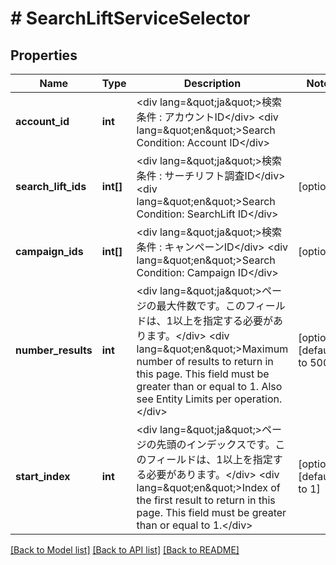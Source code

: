 # # SearchLiftServiceSelector

## Properties

Name | Type | Description | Notes
------------ | ------------- | ------------- | -------------
**account_id** | **int** | &lt;div lang&#x3D;\&quot;ja\&quot;&gt;検索条件 : アカウントID&lt;/div&gt; &lt;div lang&#x3D;\&quot;en\&quot;&gt;Search Condition: Account ID&lt;/div&gt; |
**search_lift_ids** | **int[]** | &lt;div lang&#x3D;\&quot;ja\&quot;&gt;検索条件 : サーチリフト調査ID&lt;/div&gt; &lt;div lang&#x3D;\&quot;en\&quot;&gt;Search Condition: SearchLift ID&lt;/div&gt; | [optional]
**campaign_ids** | **int[]** | &lt;div lang&#x3D;\&quot;ja\&quot;&gt;検索条件 : キャンペーンID&lt;/div&gt; &lt;div lang&#x3D;\&quot;en\&quot;&gt;Search Condition: Campaign ID&lt;/div&gt; | [optional]
**number_results** | **int** | &lt;div lang&#x3D;\&quot;ja\&quot;&gt;ページの最大件数です。このフィールドは、1以上を指定する必要があります。&lt;/div&gt; &lt;div lang&#x3D;\&quot;en\&quot;&gt;Maximum number of results to return in this page. This field must be greater than or equal to 1. Also see Entity Limits per operation.&lt;/div&gt; | [optional] [default to 500]
**start_index** | **int** | &lt;div lang&#x3D;\&quot;ja\&quot;&gt;ページの先頭のインデックスです。このフィールドは、1以上を指定する必要があります。&lt;/div&gt; &lt;div lang&#x3D;\&quot;en\&quot;&gt;Index of the first result to return in this page. This field must be greater than or equal to 1.&lt;/div&gt; | [optional] [default to 1]

[[Back to Model list]](../../README.md#models) [[Back to API list]](../../README.md#endpoints) [[Back to README]](../../README.md)
